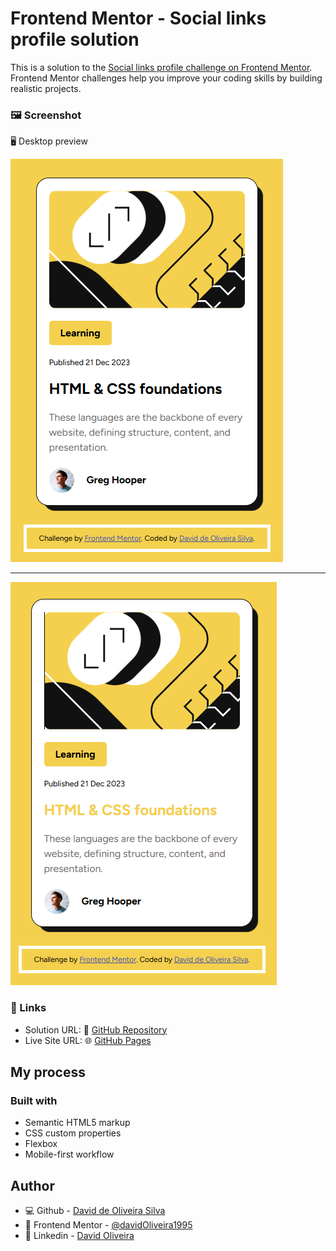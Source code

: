 # Frontend Mentor - Social links profile solution

This is a solution to the [Social links profile challenge on Frontend Mentor](https://www.frontendmentor.io/challenges/social-links-profile-UG32l9m6dQ). Frontend Mentor challenges help you improve your coding skills by building realistic projects. 

### 🖼️ Screenshot

🖥️ Desktop preview

![](assets/images/screen-desktop.png)

---

![](assets/images/screen-desktop-stats.png)

### 🔗 Links

- Solution URL: 🐙 [GitHub Repository](https://github.com/davidOliveira1995/blog-preview-card-main)
- Live Site URL: 🌐 [GitHub Pages]()

## My process

### Built with

- Semantic HTML5 markup
- CSS custom properties
- Flexbox
- Mobile-first workflow

## Author

- 💻 Github - [David de Oliveira Silva](https://github.com/davidOliveira1995)
- 🎯 Frontend Mentor - [@davidOliveira1995](https://www.frontendmentor.io/profile/davidOliveira1995)
- 💼 Linkedin - [David Oliveira](https://www.linkedin.com/in/david-oliveiraos/)